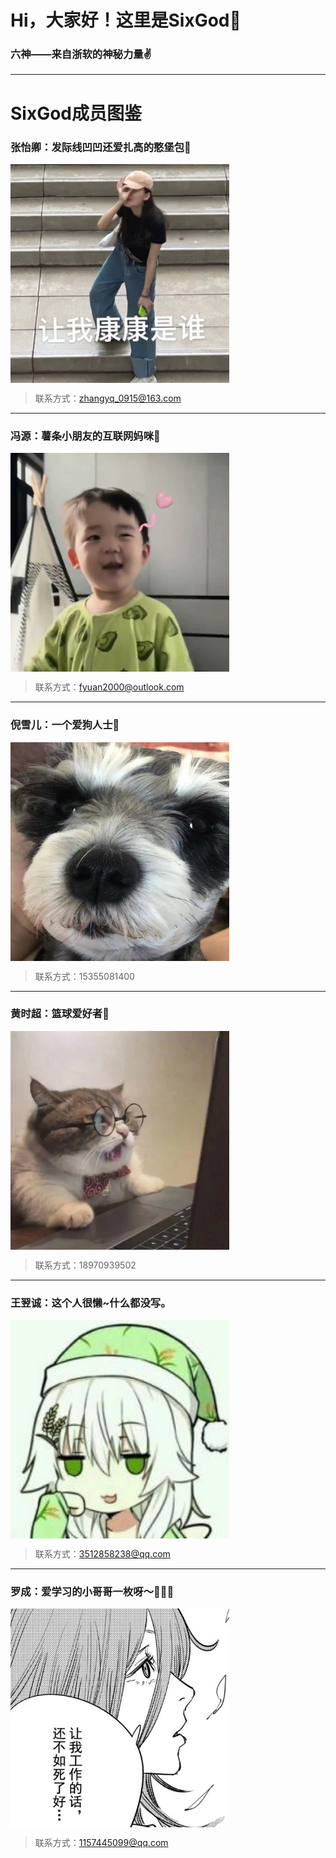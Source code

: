 # Hi，大家好！这里是SixGod👋

### 六神——来自浙软的神秘力量✌️

----------

# SixGod成员图鉴

### 张怡卿：发际线凹凹还爱扎高的憨堡包🍔

<img src="https://github.com/Fy1307/IMGofSixGod/blob/master/img/zyq.jpg?raw=true" width = "350" height = "350" div align= 'center' />

> 联系方式：zhangyq_0915@163.com

----------
### 冯源：薯条小朋友的互联网妈咪🍟

<img src="https://github.com/Fy1307/IMGofSixGod/blob/master/img/fy.JPG?raw=true" width = "350" height = "350" div align= 'center' />

> 联系方式：fyuan2000@outlook.com 

----------

### 倪雪儿：一个爱狗人士🐶

<img src="https://github.com/Fy1307/IMGofSixGod/blob/master/img/nxe.jpg?raw=true" width = "350" height = "350" div align= 'center' />

> 联系方式：15355081400

----------

### 黄时超：篮球爱好者🏀
<img src="https://github.com/Fy1307/IMGofSixGod/blob/master/img/hsc.jpg?raw=true" width = "350" height = "350" div align= 'center' />

> 联系方式：18970939502

----------

### 王翌诚：这个人很懒~什么都没写。
<img src="https://github.com/Fy1307/IMGofSixGod/blob/master/img/wyc.jpg?raw=true" width = "350" height = "350" div align= 'center' />

> 联系方式：3512858238@qq.com

----------

### 罗成：爱学习的小哥哥一枚呀～🙆🏻‍♂️

<img src="https://github.com/Fy1307/IMGofSixGod/blob/master/img/lc.jpg?raw=true" width = "350" height = "350" div align= 'center' />

> 联系方式：1157445099@qq.com